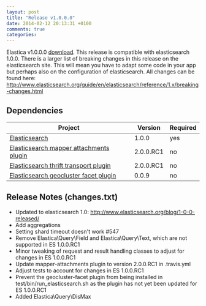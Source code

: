 ```yaml
---
layout: post
title: "Release v1.0.0.0"
date: 2014-02-12 20:13:31 +0100
comments: true
categories: 
---
```




Elastica v1.0.0.0 [download](https://github.com/ruflin/Elastica/tree/v1.0.0.0). This release is compatible with elasticsearch 1.0.0. There is a larger list of breaking changes in this release on the elasticsearch site. This will mean you have to adapt some code in your app but perhaps also on the configuration of elasticsearch. All changes can be found here: http://www.elasticsearch.org/guide/en/elasticsearch/reference/1.x/breaking-changes.html


## Dependencies

| Project | Version | Required |
|---------|---------|----------|
|[Elasticsearch](https://github.com/elasticsearch/elasticsearch/tree/v1.0.0)|1.0.0|yes|
|[Elasticsearch mapper attachments plugin](https://github.com/elasticsearch/elasticsearch-mapper-attachments/tree/v2.0.0.RC1)|2.0.0.RC1|no|
|[Elasticsearch thrift transport plugin](https://github.com/elasticsearch/elasticsearch-transport-thrift/tree/v2.0.0.RC1)|2.0.0.RC1|no|
|[Elasticsearch geocluster facet plugin](https://github.com/zenobase/geocluster-facet/tree/0.0.9)|0.0.9|no|



## Release Notes (changes.txt)


* Updated to elasticsearch 1.0: http://www.elasticsearch.org/blog/1-0-0-released/
* Add aggregations
* Setting shard timeout doesn't work #547
* Remove Elastica\Query\Field and Elastica\Query\Text, which are not supported in ES 1.0.0.RC1
* Minor tweaking of request and result handling classes to adjust for changes in ES 1.0.0.RC1
* Update mapper-attachments plugin to version 2.0.0.RC1 in .travis.yml
* Adjust tests to account for changes in ES 1.0.0.RC1
* Prevent the geocluster-facet plugin from being installed in test/bin/run_elasticsearch.sh as the plugin has not yet been updated for ES 1.0.0.RC1
* Added Elastica\Query\DisMax
